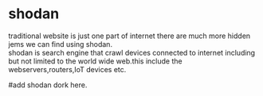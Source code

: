 # shodan

traditional website is just one part of internet there are much more hidden jems we can find using shodan.<br>
shodan is search engine that crawl devices connected to internet including but not limited to the world wide web.this include the webservers,routers,IoT devices etc.

#add shodan dork here.